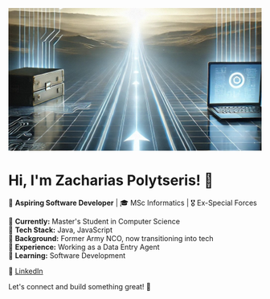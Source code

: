 ![My Background](https://github.com/ImZaharias/ImZaharias/blob/main/Background.jpg)

# Hi, I'm Zacharias Polytseris! 👋  

🚀 **Aspiring Software Developer** | 🎓 MSc Informatics | 🎖 Ex-Special Forces  

🔹 **Currently:** Master's Student in Computer Science  
🔹 **Tech Stack:** Java, JavaScript  
🔹 **Background:** Former Army NCO, now transitioning into tech  
🔹 **Experience:** Working as a Data Entry Agent  
🔹 **Learning:** Software Development  

🔗 [LinkedIn](https://www.linkedin.com/in/zacharias-polytseris/)  

Let's connect and build something great! 🚀  


